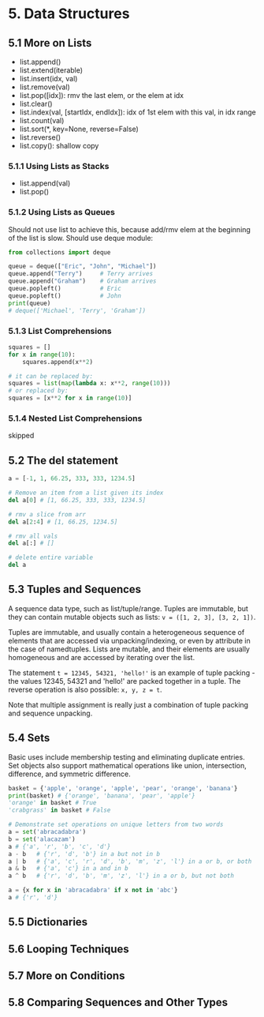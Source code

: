 # 5. Data Structures
## 5.1 More on Lists
- list.append()
- list.extend(iterable)
- list.insert(idx, val)
- list.remove(val)
- list.pop([idx]): rmv the last elem, or the elem at idx
- list.clear()
- list.index(val, [startIdx, endIdx]): idx of 1st elem with this val, in idx range
- list.count(val)
- list.sort(*, key=None, reverse=False)
- list.reverse()
- list.copy(): shallow copy

### 5.1.1 Using Lists as Stacks
- list.append(val)
- list.pop()

### 5.1.2 Using Lists as Queues
Should not use list to achieve this, because add/rmv elem at the beginning of the list is slow. Should use deque module:
```py
from collections import deque

queue = deque(["Eric", "John", "Michael"])
queue.append("Terry")     # Terry arrives
queue.append("Graham")    # Graham arrives
queue.popleft()           # Eric
queue.popleft()           # John
print(queue)
# deque(['Michael', 'Terry', 'Graham'])
```

### 5.1.3 List Comprehensions
```python
squares = []
for x in range(10):
    squares.append(x**2)

# it can be replaced by:
squares = list(map(lambda x: x**2, range(10)))
# or replaced by:
squares = [x**2 for x in range(10)]
```

### 5.1.4 Nested List Comprehensions
skipped 

## 5.2 The del statement
```py
a = [-1, 1, 66.25, 333, 333, 1234.5]

# Remove an item from a list given its index
del a[0] # [1, 66.25, 333, 333, 1234.5]

# rmv a slice from arr
del a[2:4] # [1, 66.25, 1234.5]

# rmv all vals
del a[:] # []

# delete entire variable
del a

```

## 5.3 Tuples and Sequences
A sequence data type, such as list/tuple/range. Tuples are immutable, but they can contain mutable objects such as lists: `v = ([1, 2, 3], [3, 2, 1])`. 

Tuples are immutable, and usually contain a heterogeneous sequence of elements that are accessed via unpacking/indexing, or even by attribute in the case of namedtuples. Lists are mutable, and their elements are usually homogeneous and are accessed by iterating over the list.

The statement `t = 12345, 54321, 'hello!'` is an example of tuple packing - the values 12345, 54321 and 'hello!' are packed together in a tuple. The reverse operation is also possible: `x, y, z = t`.

Note that multiple assignment is really just a combination of tuple packing and sequence unpacking.

## 5.4 Sets
Basic uses include membership testing and eliminating duplicate entries. Set objects also support mathematical operations like union, intersection, difference, and symmetric difference.

```py
basket = {'apple', 'orange', 'apple', 'pear', 'orange', 'banana'}
print(basket) # {'orange', 'banana', 'pear', 'apple'}
'orange' in basket # True
'crabgrass' in basket # False

# Demonstrate set operations on unique letters from two words
a = set('abracadabra')
b = set('alacazam')
a # {'a', 'r', 'b', 'c', 'd'}
a - b   # {'r', 'd', 'b'} in a but not in b
a | b   # {'a', 'c', 'r', 'd', 'b', 'm', 'z', 'l'} in a or b, or both
a & b   # {'a', 'c'} in a and in b
a ^ b   # {'r', 'd', 'b', 'm', 'z', 'l'} in a or b, but not both

a = {x for x in 'abracadabra' if x not in 'abc'}
a # {'r', 'd'}
```

## 5.5 Dictionaries
## 5.6 Looping Techniques
## 5.7 More on Conditions
## 5.8 Comparing Sequences and Other Types
















